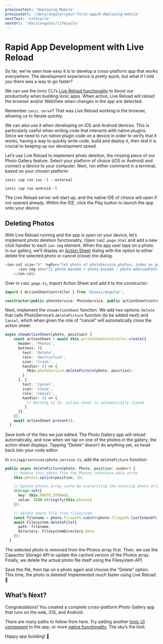 ```yaml
---
previousText: 'Deploying Mobile'
previousUrl: '/docs/angular/your-first-app/6-deploying-mobile'
nextText: 'Lifecycle'
nextUrl: '/docs/angular/lifecycle'
---
```


# Rapid App Development with Live Reload

So far, we’ve seen how easy it is to develop a cross-platform app that works everywhere. The development experience is pretty quick, but what if I told you there was a way to go faster?  

We can use the Ionic CLI’s [Live Reload functionality](https://ionicframework.com/docs/cli/livereload) to boost our productivity when building Ionic apps. When active, Live Reload will reload the browser and/or WebView when changes in the app are detected. 

Remember `ionic serve`? That was Live Reload working in the browser, allowing us to iterate quickly. 

We can also use it when developing on iOS and Android devices. This is particularly useful when writing code that interacts with native plugins. Since we need to run native plugin code on a device in order to verify that it works, having a way to quickly write code, build and deploy it, then test it is crucial to keeping up our development speed.

Let’s use Live Reload to implement photo deletion, the missing piece of our Photo Gallery feature. Select your platform of choice (iOS or Android) and connect a device to your computer. Next, run either command in a terminal, based on your chosen platform:

```shell
ionic cap run ios -l --external

ionic cap run android -l
```

The Live Reload server will start up, and the native IDE of choice will open if not opened already. Within the IDE, click the Play button to launch the app onto your device.

## Deleting Photos

With Live Reload running and the app is open on your device, let’s implement photo deletion functionality. Open `tab2.page.html` and add a new click handler to each `ion-img` element. When the app user taps on a photo in our gallery, we’ll display an [Action Sheet](https://ionicframework.com/docs/api/action-sheet) dialog with the option to either delete the selected photo or cancel (close) the dialog.

```typescript
<ion-col size="6" *ngFor="let photo of photoService.photos; index as position">
      <ion-img src="{{ photo.base64 ? photo.base64 : photo.webviewPath }}" (click)="showActionSheet(photo, position)"></ion-img>
    </ion-col>
```

Over in `tab2.page.ts`, import Action Sheet and add it to the constructor:

```typescript
import { ActionSheetController } from '@ionic/angular';

constructor(public photoService: PhotoService, public actionSheetController: ActionSheetController) {}
```

Next, implement the `showActionSheet` function. We add two options: `Delete` that calls PhotoService’s `deletePicture` function (to be added next) and `Cancel`, which when given the role of “cancel” will automatically close the action sheet:

```typescript
async showActionSheet(photo, position) {
    const actionSheet = await this.actionSheetController.create({
      header: 'Photos',
      buttons: [{
        text: 'Delete',
        role: 'destructive',
        icon: 'trash',
        handler: () => {
          this.photoService.deletePicture(photo, position);
        }
      }, {
        text: 'Cancel',
        icon: 'close',
        role: 'cancel',
        handler: () => {
          // Nothing to do, action sheet is automatically closed
         }
      }]
    });
    await actionSheet.present();
  }
```

Save both of the files we just edited. The Photo Gallery app will reload automatically, and now when we tap on one of the photos in the gallery, the action sheet displays. Tapping “Delete” doesn’t do anything yet, so head back into your code editor.

In `src/app/services/photo.service.ts`, add the `deletePicture` function:

```typescript
public async deletePicture(photo: Photo, position: number) {
    // Remove this photo from the Photos reference data array
    this.photos.splice(position, 1);

    // Update photos array cache by overwriting the existing photo array
    Storage.set({
      key: this.PHOTO_STORAGE,
      value: JSON.stringify(this.photos)
    });

    // delete photo file from filesystem
    const filename = photo.filepath.substr(photo.filepath.lastIndexOf('/') + 1);
    await Filesystem.deleteFile({
      path: filename,
      directory: FilesystemDirectory.Data
    });
  }
```

The selected photo is removed from the Photos array first. Then, we use the Capacitor Storage API to update the cached version of the Photos array. Finally, we delete the actual photo file itself using the Filesystem API.

Save this file, then tap on a photo again and choose the “Delete” option. This time, the photo is deleted! Implemented much faster using Live Reload. 💪

## What’s Next?

Congratulations! You created a complete cross-platform Photo Gallery app that runs on the web, iOS, and Android.

There are many paths to follow from here. Try adding another [Ionic UI component](https://ionicframework.com/docs/components) to the app, or more [native functionality](https://capacitor.ionicframework.com/docs/apis). The sky’s the limit.

Happy app building! 💙